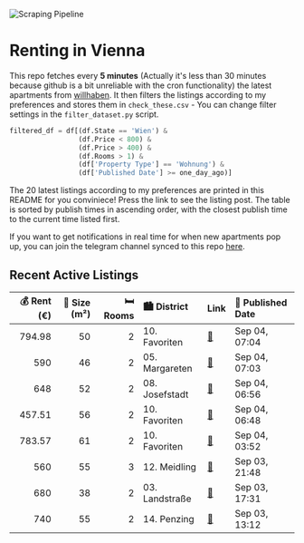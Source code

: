 ![Scraping Pipeline](https://github.com/AthomsG/renting-in-vienna/actions/workflows/run_pipeline.yml/badge.svg)


# Renting in Vienna

This repo fetches every **5 minutes** (Actually it's less than 30 minutes because github is a bit unreliable with the cron functionality) the latest apartments from [willhaben](https://www.willhaben.at/).
It then filters the listings according to my preferences and stores them in `check_these.csv` - You can change filter settings in the `filter_dataset.py` script.

```python
filtered_df = df[(df.State == 'Wien') & 
                 (df.Price < 800) &
                 (df.Price > 400) &
                 (df.Rooms > 1) &
                 (df['Property Type'] == 'Wohnung') &
                 (df['Published Date'] >= one_day_ago)]
```

The 20 latest listings according to my preferences are printed in this README for you conviniece! Press the link to see the listing post.
The table is sorted by publish times in ascending order, with the closest publish time to the current time listed first.

If you want to get notifications in real time for when new apartments pop up, you can join the telegram channel synced to this repo [here](https://t.me/+1HPAYOf5BSsyNTlk).

## Recent Active Listings

|   💰 Rent (€) |   📏 Size (m²) |   🛏️ Rooms | 🏙️ District    | Link                                                                                                                                                                                                                        | 📅 Published Date   |
|-------------:|--------------:|-----------:|:---------------|:----------------------------------------------------------------------------------------------------------------------------------------------------------------------------------------------------------------------------|:-------------------|
|       794.98 |            50 |          2 | 10. Favoriten  | [🔗](https://www.willhaben.at/iad/immobilien/d/mietwohnungen/wien/wien-1100-favoriten/stylische-2-zimmer-wohnung-renoviert-mit-hochwertiger-m%C3%B6blierung-1536551288/)                                                     | Sep 04, 07:04      |
|       590    |            46 |          2 | 05. Margareten | [🔗](https://www.willhaben.at/iad/immobilien/d/mietwohnungen/wien/wien-1050-margareten/provisionsfrei-f%C3%BCr-den-mieter%21-vogelsanggasse-zentrumsnahe-46m%C2%B2-altbaumiete-1.-stock-studenten-bevorzugt%21-946167187/)   | Sep 04, 07:03      |
|       648    |            52 |          2 | 08. Josefstadt | [🔗](https://www.willhaben.at/iad/immobilien/d/mietwohnungen/wien/wien-1080-josefstadt/provisionsfrei-f%C3%BCr-den-mieter%21-laudongasse-zentrumsnahe-52m%C2%B2-altbaumiete-tiefparterre-studenten-bevorzugt%21-1424231066/) | Sep 04, 06:56      |
|       457.51 |            56 |          2 | 10. Favoriten  | [🔗](https://www.willhaben.at/iad/immobilien/d/mietwohnungen/wien/wien-1100-favoriten/moderne-2-zimmer-wohnung-1922295801/)                                                                                                  | Sep 04, 06:48      |
|       783.57 |            61 |          2 | 10. Favoriten  | [🔗](https://www.willhaben.at/iad/immobilien/d/mietwohnungen/wien/wien-1100-favoriten/charmante-stilaltbauwohnung---hier-wohnen-sie-zentral-und-komfortabeln-%21-882078120/)                                                 | Sep 04, 03:52      |
|       560    |            55 |          3 | 12. Meidling   | [🔗](https://www.willhaben.at/iad/immobilien/d/mietwohnungen/wien/wien-1120-meidling/3-zimmer-wohnung-mit-alles-drinen-1189217376/)                                                                                          | Sep 03, 21:48      |
|       680    |            38 |          2 | 03. Landstraße | [🔗](https://www.willhaben.at/iad/immobilien/d/mietwohnungen/wien/wien-1030-landstra%C3%9Fe/1030-sch%C3%B6ne-zentrale-2-zimmer-singlewohnung-1294141984/)                                                                    | Sep 03, 17:31      |
|       740    |            55 |          2 | 14. Penzing    | [🔗](https://www.willhaben.at/iad/immobilien/d/mietwohnungen/wien/wien-1140-penzing/helle-2-zimmer-wohnung-n%C3%A4he-u4-station-unter-st.-veit-1542401214/)                                                                  | Sep 03, 13:12      |
